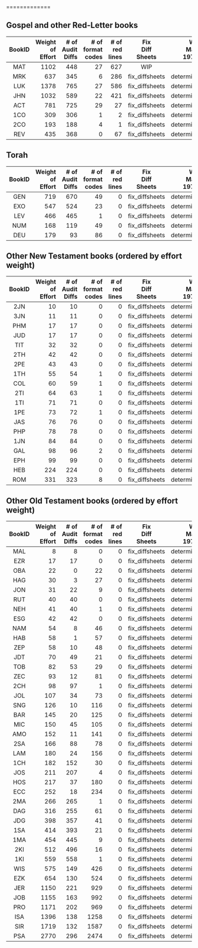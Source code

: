 =============
## Gospel and other Red-Letter books
| BookID | Weight<br>of<br>Effort | # of<br>Audit<br>Diffs<br> | # of<br>format<br>codes | # of<br>red<br>lines | Fix<br>Diff<br>Sheets | Which<br>Matches<br>1971-TAN | Apply<br>Audit<br>Diffs | Apply<br>format<br>Codes | Apply<br>Red<br>Codes | 
| :---: |  ---: |  ---: |  ---: |  ---: | :---: | :---: | :---: | :---: | :---: | 
| MAT | 1102 | 448 | 27 | 627 | WIP |  |  | DONE | WIP |
| MRK | 637 | 345 | 6 | 286 | fix_diffsheets | determine_matches | apply_diffs | WIP | WIP |
| LUK | 1378 | 765 | 27 | 586 | fix_diffsheets | determine_matches | apply_diffs | apply_vscodes | apply_red |
| JHN | 1032 | 589 | 22 | 421 | fix_diffsheets | determine_matches | apply_diffs | apply_vscodes | apply_red |
| ACT | 781 | 725 | 29 | 27 | fix_diffsheets | determine_matches | apply_diffs | apply_vscodes | apply_red |
| 1CO | 309 | 306 | 1 | 2 | fix_diffsheets | determine_matches | apply_diffs | apply_vscodes | apply_red |
| 2CO | 193 | 188 | 4 | 1 | fix_diffsheets | determine_matches | apply_diffs | apply_vscodes | apply_red |
| REV | 435 | 368 | 0 | 67 | fix_diffsheets | determine_matches | apply_diffs | apply_vscodes | apply_red |

## Torah
| BookID | Weight<br>of<br>Effort | # of<br>Audit<br>Diffs<br> | # of<br>format<br>codes | # of<br>red<br>lines | Fix<br>Diff<br>Sheets | Which<br>Matches<br>1971-TAN | Apply<br>Audit<br>Diffs | Apply<br>format<br>Codes | Apply<br>Red<br>Codes | 
| :---: |  ---: |  ---: |  ---: |  ---: | :---: | :---: | :---: | :---: | :---: | 
| GEN | 719 | 670 | 49 | 0 | fix_diffsheets | determine_matches | apply_diffs | apply_vscodes | apply_red |
| EXO | 547 | 524 | 23 | 0 | fix_diffsheets | determine_matches | apply_diffs | apply_vscodes | apply_red |
| LEV | 466 | 465 | 1 | 0 | fix_diffsheets | determine_matches | apply_diffs | apply_vscodes | apply_red |
| NUM | 168 | 119 | 49 | 0 | fix_diffsheets | determine_matches | apply_diffs | apply_vscodes | apply_red |
| DEU | 179 | 93 | 86 | 0 | fix_diffsheets | determine_matches | apply_diffs | apply_vscodes | apply_red |

## Other New Testament books (ordered by effort weight)
| BookID | Weight<br>of<br>Effort | # of<br>Audit<br>Diffs<br> | # of<br>format<br>codes | # of<br>red<br>lines | Fix<br>Diff<br>Sheets | Which<br>Matches<br>1971-TAN | Apply<br>Audit<br>Diffs | Apply<br>format<br>Codes | Apply<br>Red<br>Codes | 
| :---: |  ---: |  ---: |  ---: |  ---: | :---: | :---: | :---: | :---: | :---: | 
| 2JN | 10 | 10 | 0 | 0 | fix_diffsheets | determine_matches | apply_diffs | apply_vscodes | apply_red |
| 3JN | 11 | 11 | 0 | 0 | fix_diffsheets | determine_matches | apply_diffs | apply_vscodes | apply_red |
| PHM | 17 | 17 | 0 | 0 | fix_diffsheets | determine_matches | apply_diffs | apply_vscodes | apply_red |
| JUD | 17 | 17 | 0 | 0 | fix_diffsheets | determine_matches | apply_diffs | apply_vscodes | apply_red |
| TIT | 32 | 32 | 0 | 0 | fix_diffsheets | determine_matches | apply_diffs | apply_vscodes | apply_red |
| 2TH | 42 | 42 | 0 | 0 | fix_diffsheets | determine_matches | apply_diffs | apply_vscodes | apply_red |
| 2PE | 43 | 43 | 0 | 0 | fix_diffsheets | determine_matches | apply_diffs | apply_vscodes | apply_red |
| 1TH | 55 | 54 | 1 | 0 | fix_diffsheets | determine_matches | apply_diffs | apply_vscodes | apply_red |
| COL | 60 | 59 | 1 | 0 | fix_diffsheets | determine_matches | apply_diffs | apply_vscodes | apply_red |
| 2TI | 64 | 63 | 1 | 0 | fix_diffsheets | determine_matches | apply_diffs | apply_vscodes | apply_red |
| 1TI | 71 | 71 | 0 | 0 | fix_diffsheets | determine_matches | apply_diffs | apply_vscodes | apply_red |
| 1PE | 73 | 72 | 1 | 0 | fix_diffsheets | determine_matches | apply_diffs | apply_vscodes | apply_red |
| JAS | 76 | 76 | 0 | 0 | fix_diffsheets | determine_matches | apply_diffs | apply_vscodes | apply_red |
| PHP | 78 | 78 | 0 | 0 | fix_diffsheets | determine_matches | apply_diffs | apply_vscodes | apply_red |
| 1JN | 84 | 84 | 0 | 0 | fix_diffsheets | determine_matches | apply_diffs | apply_vscodes | apply_red |
| GAL | 98 | 96 | 2 | 0 | fix_diffsheets | determine_matches | apply_diffs | apply_vscodes | apply_red |
| EPH | 99 | 99 | 0 | 0 | fix_diffsheets | determine_matches | apply_diffs | apply_vscodes | apply_red |
| HEB | 224 | 224 | 0 | 0 | fix_diffsheets | determine_matches | apply_diffs | apply_vscodes | apply_red |
| ROM | 331 | 323 | 8 | 0 | fix_diffsheets | determine_matches | apply_diffs | apply_vscodes | apply_red |

## Other Old Testament books (ordered by effort weight)
| BookID | Weight<br>of<br>Effort | # of<br>Audit<br>Diffs<br> | # of<br>format<br>codes | # of<br>red<br>lines | Fix<br>Diff<br>Sheets | Which<br>Matches<br>1971-TAN | Apply<br>Audit<br>Diffs | Apply<br>format<br>Codes | Apply<br>Red<br>Codes | 
| :---: |  ---: |  ---: |  ---: |  ---: | :---: | :---: | :---: | :---: | :---: | 
| MAL | 8 | 8 | 0 | 0 | fix_diffsheets | determine_matches | apply_diffs | apply_vscodes | apply_red |
| EZR | 17 | 17 | 0 | 0 | fix_diffsheets | determine_matches | apply_diffs | apply_vscodes | apply_red |
| OBA | 22 | 0 | 22 | 0 | fix_diffsheets | determine_matches | apply_diffs | apply_vscodes | apply_red |
| HAG | 30 | 3 | 27 | 0 | fix_diffsheets | determine_matches | apply_diffs | apply_vscodes | apply_red |
| JON | 31 | 22 | 9 | 0 | fix_diffsheets | determine_matches | apply_diffs | apply_vscodes | apply_red |
| RUT | 40 | 40 | 0 | 0 | fix_diffsheets | determine_matches | apply_diffs | apply_vscodes | apply_red |
| NEH | 41 | 40 | 1 | 0 | fix_diffsheets | determine_matches | apply_diffs | apply_vscodes | apply_red |
| ESG | 42 | 42 | 0 | 0 | fix_diffsheets | determine_matches | apply_diffs | apply_vscodes | apply_red |
| NAM | 54 | 8 | 46 | 0 | fix_diffsheets | determine_matches | apply_diffs | apply_vscodes | apply_red |
| HAB | 58 | 1 | 57 | 0 | fix_diffsheets | determine_matches | apply_diffs | apply_vscodes | apply_red |
| ZEP | 58 | 10 | 48 | 0 | fix_diffsheets | determine_matches | apply_diffs | apply_vscodes | apply_red |
| JDT | 70 | 49 | 21 | 0 | fix_diffsheets | determine_matches | apply_diffs | apply_vscodes | apply_red |
| TOB | 82 | 53 | 29 | 0 | fix_diffsheets | determine_matches | apply_diffs | apply_vscodes | apply_red |
| ZEC | 93 | 12 | 81 | 0 | fix_diffsheets | determine_matches | apply_diffs | apply_vscodes | apply_red |
| 2CH | 98 | 97 | 1 | 0 | fix_diffsheets | determine_matches | apply_diffs | apply_vscodes | apply_red |
| JOL | 107 | 34 | 73 | 0 | fix_diffsheets | determine_matches | apply_diffs | apply_vscodes | apply_red |
| SNG | 126 | 10 | 116 | 0 | fix_diffsheets | determine_matches | apply_diffs | apply_vscodes | apply_red |
| BAR | 145 | 20 | 125 | 0 | fix_diffsheets | determine_matches | apply_diffs | apply_vscodes | apply_red |
| MIC | 150 | 45 | 105 | 0 | fix_diffsheets | determine_matches | apply_diffs | apply_vscodes | apply_red |
| AMO | 152 | 11 | 141 | 0 | fix_diffsheets | determine_matches | apply_diffs | apply_vscodes | apply_red |
| 2SA | 166 | 88 | 78 | 0 | fix_diffsheets | determine_matches | apply_diffs | apply_vscodes | apply_red |
| LAM | 180 | 24 | 156 | 0 | fix_diffsheets | determine_matches | apply_diffs | apply_vscodes | apply_red |
| 1CH | 182 | 152 | 30 | 0 | fix_diffsheets | determine_matches | apply_diffs | apply_vscodes | apply_red |
| JOS | 211 | 207 | 4 | 0 | fix_diffsheets | determine_matches | apply_diffs | apply_vscodes | apply_red |
| HOS | 217 | 37 | 180 | 0 | fix_diffsheets | determine_matches | apply_diffs | apply_vscodes | apply_red |
| ECC | 252 | 18 | 234 | 0 | fix_diffsheets | determine_matches | apply_diffs | apply_vscodes | apply_red |
| 2MA | 266 | 265 | 1 | 0 | fix_diffsheets | determine_matches | apply_diffs | apply_vscodes | apply_red |
| DAG | 316 | 255 | 61 | 0 | fix_diffsheets | determine_matches | apply_diffs | apply_vscodes | apply_red |
| JDG | 398 | 357 | 41 | 0 | fix_diffsheets | determine_matches | apply_diffs | apply_vscodes | apply_red |
| 1SA | 414 | 393 | 21 | 0 | fix_diffsheets | determine_matches | apply_diffs | apply_vscodes | apply_red |
| 1MA | 454 | 445 | 9 | 0 | fix_diffsheets | determine_matches | apply_diffs | apply_vscodes | apply_red |
| 2KI | 512 | 496 | 16 | 0 | fix_diffsheets | determine_matches | apply_diffs | apply_vscodes | apply_red |
| 1KI | 559 | 558 | 1 | 0 | fix_diffsheets | determine_matches | apply_diffs | apply_vscodes | apply_red |
| WIS | 575 | 149 | 426 | 0 | fix_diffsheets | determine_matches | apply_diffs | apply_vscodes | apply_red |
| EZK | 654 | 130 | 524 | 0 | fix_diffsheets | determine_matches | apply_diffs | apply_vscodes | apply_red |
| JER | 1150 | 221 | 929 | 0 | fix_diffsheets | determine_matches | apply_diffs | apply_vscodes | apply_red |
| JOB | 1155 | 163 | 992 | 0 | fix_diffsheets | determine_matches | apply_diffs | apply_vscodes | apply_red |
| PRO | 1171 | 202 | 969 | 0 | fix_diffsheets | determine_matches | apply_diffs | apply_vscodes | apply_red |
| ISA | 1396 | 138 | 1258 | 0 | fix_diffsheets | determine_matches | apply_diffs | apply_vscodes | apply_red |
| SIR | 1719 | 132 | 1587 | 0 | fix_diffsheets | determine_matches | apply_diffs | apply_vscodes | apply_red |
| PSA | 2770 | 296 | 2474 | 0 | fix_diffsheets | determine_matches | apply_diffs | apply_vscodes | apply_red |


